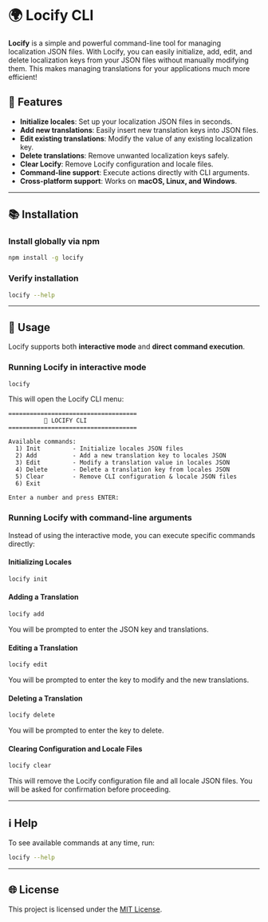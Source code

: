 # 🌍 Locify CLI

**Locify** is a simple and powerful command-line tool for managing localization JSON files. With Locify, you can easily initialize, add, edit, and delete localization keys from your JSON files without manually modifying them. This makes managing translations for your applications much more efficient!

## 🚀 Features

- **Initialize locales**: Set up your localization JSON files in seconds.
- **Add new translations**: Easily insert new translation keys into JSON files.
- **Edit existing translations**: Modify the value of any existing localization key.
- **Delete translations**: Remove unwanted localization keys safely.
- **Clear Locify**: Remove Locify configuration and locale files.
- **Command-line support**: Execute actions directly with CLI arguments.
- **Cross-platform support**: Works on **macOS, Linux, and Windows**.

---

## 📚 Installation

### Install globally via npm

```sh
npm install -g locify
```

### Verify installation

```sh
locify --help
```

---

## 🎯 Usage

Locify supports both **interactive mode** and **direct command execution**.

### Running Locify in interactive mode

```sh
locify
```

This will open the Locify CLI menu:

```
====================================
          🚀 LOCIFY CLI
====================================

Available commands:
  1) Init         - Initialize locales JSON files
  2) Add          - Add a new translation key to locales JSON
  3) Edit         - Modify a translation value in locales JSON
  4) Delete       - Delete a translation key from locales JSON
  5) Clear        - Remove CLI configuration & locale JSON files
  6) Exit

Enter a number and press ENTER:
```

### Running Locify with command-line arguments

Instead of using the interactive mode, you can execute specific commands directly:

#### Initializing Locales

```sh
locify init
```

#### Adding a Translation

```sh
locify add
```

You will be prompted to enter the JSON key and translations.

#### Editing a Translation

```sh
locify edit
```

You will be prompted to enter the key to modify and the new translations.

#### Deleting a Translation

```sh
locify delete
```

You will be prompted to enter the key to delete.

#### Clearing Configuration and Locale Files

```sh
locify clear
```

This will remove the Locify configuration file and all locale JSON files. You will be asked for confirmation before proceeding.

---

## ℹ️ Help

To see available commands at any time, run:

```sh
locify --help
```

---

## 🌐 License

This project is licensed under the [MIT License](LICENSE).
